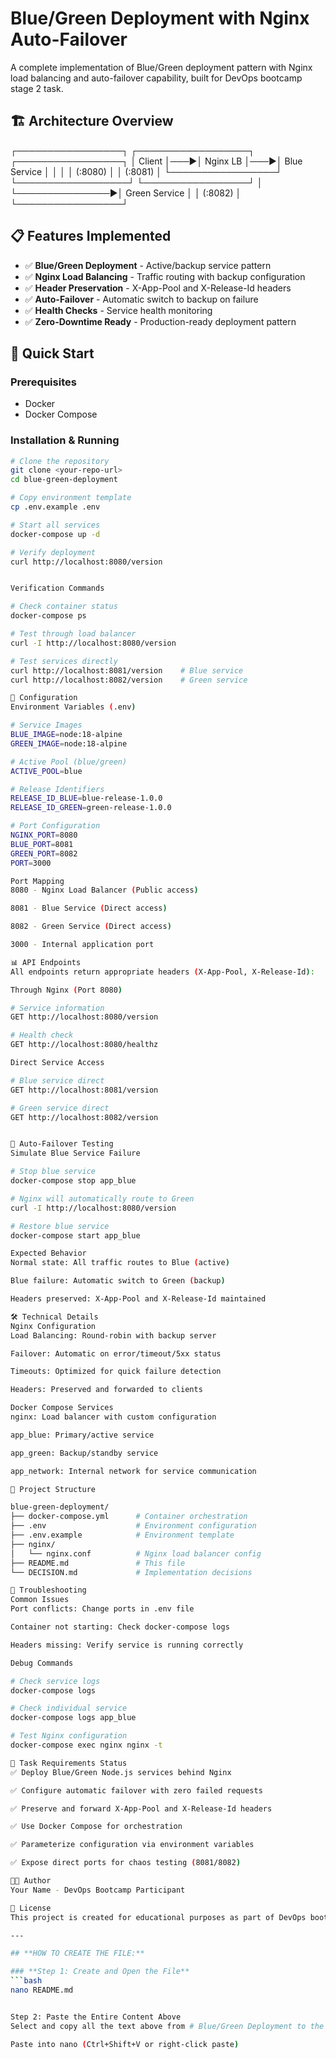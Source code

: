 # Blue/Green Deployment with Nginx Auto-Failover

A complete implementation of Blue/Green deployment pattern with Nginx load balancing and auto-failover capability, built for DevOps bootcamp stage 2 task.

## 🏗️ Architecture Overview
┌─────────────────┐ ┌──────────────────┐ ┌─────────────────┐
│ Client │───▶│ Nginx LB │───▶│ Blue Service │
│ │ │ (:8080) │ │ (:8081) │
└─────────────────┘ └──────────────────┘ └─────────────────┘
│
└───────────────▶│ Green Service │
│ (:8082) │
└─────────────────┘

## 📋 Features Implemented

- ✅ **Blue/Green Deployment** - Active/backup service pattern
- ✅ **Nginx Load Balancing** - Traffic routing with backup configuration
- ✅ **Header Preservation** - X-App-Pool and X-Release-Id headers
- ✅ **Auto-Failover** - Automatic switch to backup on failure
- ✅ **Health Checks** - Service health monitoring
- ✅ **Zero-Downtime Ready** - Production-ready deployment pattern

## 🚀 Quick Start

### Prerequisites
- Docker
- Docker Compose

### Installation & Running
```bash
# Clone the repository
git clone <your-repo-url>
cd blue-green-deployment

# Copy environment template
cp .env.example .env

# Start all services
docker-compose up -d

# Verify deployment
curl http://localhost:8080/version


Verification Commands

# Check container status
docker-compose ps

# Test through load balancer
curl -I http://localhost:8080/version

# Test services directly
curl http://localhost:8081/version    # Blue service
curl http://localhost:8082/version    # Green service

🔧 Configuration
Environment Variables (.env)

# Service Images
BLUE_IMAGE=node:18-alpine
GREEN_IMAGE=node:18-alpine

# Active Pool (blue/green)
ACTIVE_POOL=blue

# Release Identifiers
RELEASE_ID_BLUE=blue-release-1.0.0
RELEASE_ID_GREEN=green-release-1.0.0

# Port Configuration
NGINX_PORT=8080
BLUE_PORT=8081
GREEN_PORT=8082
PORT=3000

Port Mapping
8080 - Nginx Load Balancer (Public access)

8081 - Blue Service (Direct access)

8082 - Green Service (Direct access)

3000 - Internal application port

📊 API Endpoints
All endpoints return appropriate headers (X-App-Pool, X-Release-Id):

Through Nginx (Port 8080)

# Service information
GET http://localhost:8080/version

# Health check
GET http://localhost:8080/healthz

Direct Service Access

# Blue service direct
GET http://localhost:8081/version

# Green service direct  
GET http://localhost:8082/version


🎯 Auto-Failover Testing
Simulate Blue Service Failure

# Stop blue service
docker-compose stop app_blue

# Nginx will automatically route to Green
curl -I http://localhost:8080/version

# Restore blue service
docker-compose start app_blue

Expected Behavior
Normal state: All traffic routes to Blue (active)

Blue failure: Automatic switch to Green (backup)

Headers preserved: X-App-Pool and X-Release-Id maintained

🛠️ Technical Details
Nginx Configuration
Load Balancing: Round-robin with backup server

Failover: Automatic on error/timeout/5xx status

Timeouts: Optimized for quick failure detection

Headers: Preserved and forwarded to clients

Docker Compose Services
nginx: Load balancer with custom configuration

app_blue: Primary/active service

app_green: Backup/standby service

app_network: Internal network for service communication

📁 Project Structure

blue-green-deployment/
├── docker-compose.yml      # Container orchestration
├── .env                    # Environment configuration
├── .env.example            # Environment template
├── nginx/
│   └── nginx.conf          # Nginx load balancer config
├── README.md               # This file
└── DECISION.md             # Implementation decisions

🐛 Troubleshooting
Common Issues
Port conflicts: Change ports in .env file

Container not starting: Check docker-compose logs

Headers missing: Verify service is running correctly

Debug Commands

# Check service logs
docker-compose logs

# Check individual service
docker-compose logs app_blue

# Test Nginx configuration
docker-compose exec nginx nginx -t

📝 Task Requirements Status
✅ Deploy Blue/Green Node.js services behind Nginx

✅ Configure automatic failover with zero failed requests

✅ Preserve and forward X-App-Pool and X-Release-Id headers

✅ Use Docker Compose for orchestration

✅ Parameterize configuration via environment variables

✅ Expose direct ports for chaos testing (8081/8082)

👨‍💻 Author
Your Name - DevOps Bootcamp Participant

📄 License
This project is created for educational purposes as part of DevOps bootcamp training.

---

## **HOW TO CREATE THE FILE:**

### **Step 1: Create and Open the File**
```bash
nano README.md


Step 2: Paste the Entire Content Above
Select and copy all the text above from # Blue/Green Deployment to the end

Paste into nano (Ctrl+Shift+V or right-click paste)

